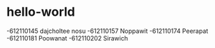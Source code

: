 # hello-world
-612110145 dajcholtee nosu
-612110157 Noppawit
-612110174 Peerapat
-612110181 Poowanat
-612110202 Sirawich
